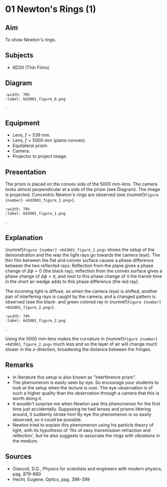 # 01 Newton's Rings (1) 
  
## Aim   
 To show Newton's rings.    
  
## Subjects   
* 6D30 (Thin Films)   

## Diagram
    
```{figure} figures/figure_0.png
:width: 70%  
:label: 6d3001_figure_0.png  

. 
```
    
  
## Equipment   
 *  Lens, $f=539\mathrm{~mm}$. 
 *  Lens, $f=5000\mathrm{~mm}$ (plano-convex). 
 *  Equilateral prism. 
 *  Camera. 
 *  Projector to project image.  
    
  
## Presentation   
The prism is placed on the convex side of the $5000 \mathrm{~mm}$-lens. The camera looks almost perpendicular at a side of the prism (see Diagram). The image is projected. Concentric Newton's rings are observed (see {numref}`Figure {number} <6d3001_figure_1.png>`).   
```{figure} figures/figure_1.png
:width: 70%  
:label: 6d3001_figure_1.png  

. 
```
  
## Explanation   
{numref}`Figure {number} <6d3001_figure_2.png>` shows the setup of the demonstration and the way the light rays go towards the camera (eye). The thin film between the flat and convex surface causes a phase difference between the two reflected rays: Reflection from the plane gives a phase change of $\Delta \phi=0$ (the black ray); reflection from the convex surface gives a phase change of $\Delta \phi=\pi$, and next to this phase change of $\pi$ the transit-time in the short air wedge adds to this phase difference (the red ray).

The incoming light is diffuse, so when the camera (eye) is shifted, another pair of interfering rays is caught by the camera, and a changed pattern is observed (see the black- and green colored ray in {numref}`Figure {number} <6d3001_figure_2.png>`).

```{figure} figures/figure_2.png
:width: 70%  
:label: 6d3001_figure_2.png  

. 
```
Using the $5000 \mathrm{~mm}$-lens makes the curvature in {numref}`Figure {number} <6d3001_figure_2.png>` much less and so the layer of air will change much slower in the $x$-direction, broadening the distance between the fringes. 
  
## Remarks
- In literature this setup is also known as "interference prism".
- The phenomenon is easily seen by eye. So encourage your students to look at the setup when the lecture is over. The eye-observation is of such a higher quality than the observation through a camera that this is worth doing it.
- It wouldn't surprise me when Newton saw this phenomenon for the first time just accidentally. Supposing he had lenses and prisms littering around, it suddenly stroke him! By eye the phenomenon is so easily observed, so it could be possible.
- Newton tried to explain this phenomenon using his particle theory of light, with its hypothesis of 'fits of easy transmission refraction and reflection', but he also suggests to associate the rings with vibrations in the medium.

## Sources   
 *  Giancoli, D.G., Physics for scientists and engineers with modern physics, pag. 879-880 
 *  Hecht, Eugene, Optics, pag. 398-399
  